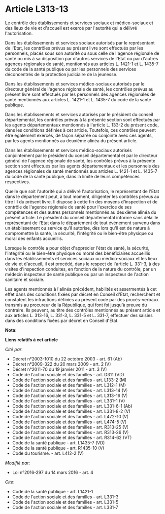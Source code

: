 # Article L313-13

Le contrôle des établissements et services sociaux et médico-sociaux et des lieux de vie et d'accueil est exercé par
l'autorité qui a délivré l'autorisation. 

Dans les établissements et services sociaux autorisés par le représentant de l'Etat, les contrôles prévus au présent livre
sont effectués par les personnels, placés sous son autorité ou sous celle de l'agence régionale de santé ou mis à sa
disposition par d'autres services de l'Etat ou par d'autres agences régionales de santé, mentionnés aux articles L. 1421-1 et
L. 1435-7 du code de la santé publique ou par les personnels des services déconcentrés de la protection judiciaire de la
jeunesse. 

Dans les établissements et services médico-sociaux autorisés par le directeur général de l'agence régionale de santé, les
contrôles prévus au présent livre sont effectués par les personnels des agences régionales de santé mentionnés aux articles
L. 1421-1 et L. 1435-7 du code de la santé publique. 

Dans les établissements et services autorisés par le président du conseil départemental, les contrôles prévus à la présente
section sont effectués par les agents départementaux mentionnés à l'article L. 133-2 du présent code, dans les conditions
définies à cet article. Toutefois, ces contrôles peuvent être également exercés, de façon séparée ou conjointe avec ces
agents, par les agents mentionnés au deuxième alinéa du présent article. 

Dans les établissements et services médico-sociaux autorisés conjointement par le président du conseil départemental et par
le directeur général de l'agence régionale de santé, les contrôles prévus à la présente section sont effectués par les agents
départementaux et les personnels des agences régionales de santé mentionnés aux articles L. 1421-1 et L. 1435-7 du code de la
santé publique, dans la limite de leurs compétences respectives. 

Quelle que soit l'autorité qui a délivré l'autorisation, le représentant de l'Etat dans le département peut, à tout moment,
diligenter les contrôles prévus au titre III du présent livre. Il dispose à cette fin des moyens d'inspection et de contrôle
de l'agence régionale de santé pour l'exercice de ses compétences et des autres personnels mentionnés au deuxième alinéa du
présent article. Le président du conseil départemental informe sans délai le représentant de l'Etat dans le département de
tout événement survenu dans un établissement ou service qu'il autorise, dès lors qu'il est de nature à compromettre la santé,
la sécurité, l'intégrité ou le bien-être physique ou moral des enfants accueillis.

Lorsque le contrôle a pour objet d'apprécier l'état de santé, la sécurité, l'intégrité ou le bien-être physique ou moral des
bénéficiaires accueillis dans les établissements et services sociaux ou médico-sociaux et les lieux de vie et d'accueil, il
est procédé, dans le respect de l'article L. 331-3, à des visites d'inspection conduites, en fonction de la nature du
contrôle, par un médecin inspecteur de santé publique ou par un inspecteur de l'action sanitaire et sociale. 

Les agents mentionnés à l'alinéa précédent, habilités et assermentés à cet effet dans des conditions fixées par décret en
Conseil d'Etat, recherchent et constatent les infractions définies au présent code par des procès-verbaux transmis au
procureur de la République, qui font foi jusqu'à preuve du contraire. Ils peuvent, au titre des contrôles mentionnés au
présent article et aux articles L. 313-16, L. 331-3, L. 331-5 et L. 331-7, effectuer des saisies dans des conditions fixées
par décret en Conseil d'Etat.

**Nota:**



**Liens relatifs à cet article**

_Cité par_:

  - Décret n°2003-1010 du 22 octobre 2003 - art. 61 (Ab)
  - Décret n°2009-322 du 20 mars 2009 - art. 2 (V)
  - Décret n°2011-70 du 19 janvier 2011 - art. 3 (V)
  - Code de l'action sociale et des familles - art. D311 (VD)
  - Code de l'action sociale et des familles - art. L133-2 (M)
  - Code de l'action sociale et des familles - art. L312-1 (M)
  - Code de l'action sociale et des familles - art. L313-14 (V)
  - Code de l'action sociale et des familles - art. L313-16 (V)
  - Code de l'action sociale et des familles - art. L331-1 (V)
  - Code de l'action sociale et des familles - art. L331-6-1 (Ab)
  - Code de l'action sociale et des familles - art. L331-8-2 (V)
  - Code de l'action sociale et des familles - art. L472-10 (V)
  - Code de l'action sociale et des familles - art. L474-5 (V)
  - Code de l'action sociale et des familles - art. R313-25 (V)
  - Code de l'action sociale et des familles - art. R313-26 (V)
  - Code de l'action sociale et des familles - art. R314-62 (VT)
  - Code de la santé publique - art. L1435-7 (VD)
  - Code de la santé publique - art. R1435-10 (V)
  - Code du tourisme. - art. L412-2 (V)

_Modifié par_:

  - Loi n°2016-297 du 14 mars 2016 - art. 4

_Cite_:

  - Code de la santé publique - art. L1421-1
  - Code de l'action sociale et des familles - art. L331-3
  - Code de l'action sociale et des familles - art. L331-5
  - Code de l'action sociale et des familles - art. L331-7
